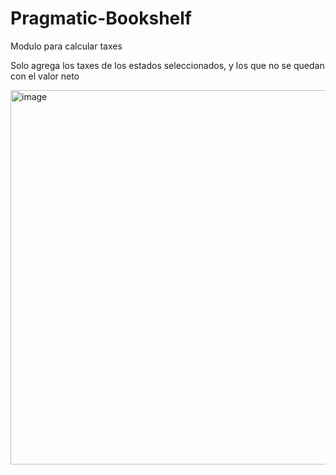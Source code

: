 # Pragmatic-Bookshelf
Modulo para calcular taxes

Solo agrega los taxes de los estados seleccionados, y los que no se quedan con el valor neto


<img width="599" alt="image" src="https://user-images.githubusercontent.com/77717622/156474258-f7722084-a5d1-470d-84ca-291dd414fd81.png">

